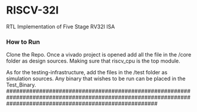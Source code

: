 # RISCV-32I
RTL Implementation of Five Stage RV32I ISA
### How to Run
Clone the Repo. Once a vivado project is opened add all the file in the /core folder as design sources. Making sure that riscv_cpu is the top module.

As for the testing-infrastructure, add the files in the /test folder as simulation sources. Any binary that wishes to be run can be placed in the Test_Binary. 
##############################################################################################################################################################
